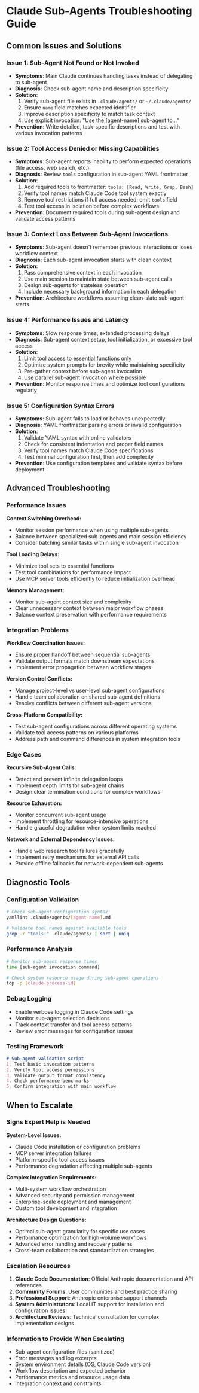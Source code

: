 # Claude Sub-Agents Troubleshooting Guide

## Common Issues and Solutions

### Issue 1: Sub-Agent Not Found or Not Invoked
- **Symptoms**: Main Claude continues handling tasks instead of delegating to sub-agent
- **Diagnosis**: Check sub-agent name and description specificity
- **Solution**: 
  1. Verify sub-agent file exists in `.claude/agents/` or `~/.claude/agents/`
  2. Ensure `name` field matches expected identifier
  3. Improve description specificity to match task context
  4. Use explicit invocation: "Use the [agent-name] sub-agent to..."
- **Prevention**: Write detailed, task-specific descriptions and test with various invocation patterns

### Issue 2: Tool Access Denied or Missing Capabilities
- **Symptoms**: Sub-agent reports inability to perform expected operations (file access, web search, etc.)
- **Diagnosis**: Review `tools` configuration in sub-agent YAML frontmatter
- **Solution**:
  1. Add required tools to frontmatter: `tools: [Read, Write, Grep, Bash]`
  2. Verify tool names match Claude Code tool system exactly
  3. Remove tool restrictions if full access needed: omit `tools` field
  4. Test tool access in isolation before complex workflows
- **Prevention**: Document required tools during sub-agent design and validate access patterns

### Issue 3: Context Loss Between Sub-Agent Invocations
- **Symptoms**: Sub-agent doesn't remember previous interactions or loses workflow context
- **Diagnosis**: Each sub-agent invocation starts with clean context
- **Solution**:
  1. Pass comprehensive context in each invocation
  2. Use main session to maintain state between sub-agent calls
  3. Design sub-agents for stateless operation
  4. Include necessary background information in each delegation
- **Prevention**: Architecture workflows assuming clean-slate sub-agent starts

### Issue 4: Performance Issues and Latency
- **Symptoms**: Slow response times, extended processing delays
- **Diagnosis**: Sub-agent context setup, tool initialization, or excessive tool access
- **Solution**:
  1. Limit tool access to essential functions only
  2. Optimize system prompts for brevity while maintaining specificity
  3. Pre-gather context before sub-agent invocation
  4. Use parallel sub-agent invocation where possible
- **Prevention**: Monitor response times and optimize tool configurations regularly

### Issue 5: Configuration Syntax Errors
- **Symptoms**: Sub-agent fails to load or behaves unexpectedly
- **Diagnosis**: YAML frontmatter parsing errors or invalid configuration
- **Solution**:
  1. Validate YAML syntax with online validators
  2. Check for consistent indentation and proper field names
  3. Verify tool names match Claude Code specifications
  4. Test minimal configuration first, then add complexity
- **Prevention**: Use configuration templates and validate syntax before deployment

## Advanced Troubleshooting

### Performance Issues

**Context Switching Overhead:**
- Monitor session performance when using multiple sub-agents
- Balance between specialized sub-agents and main session efficiency
- Consider batching similar tasks within single sub-agent invocation

**Tool Loading Delays:**
- Minimize tool sets to essential functions
- Test tool combinations for performance impact
- Use MCP server tools efficiently to reduce initialization overhead

**Memory Management:**
- Monitor sub-agent context size and complexity
- Clear unnecessary context between major workflow phases
- Balance context preservation with performance requirements

### Integration Problems

**Workflow Coordination Issues:**
- Ensure proper handoff between sequential sub-agents
- Validate output formats match downstream expectations
- Implement error propagation between workflow stages

**Version Control Conflicts:**
- Manage project-level vs user-level sub-agent configurations
- Handle team collaboration on shared sub-agent definitions
- Resolve conflicts between different sub-agent versions

**Cross-Platform Compatibility:**
- Test sub-agent configurations across different operating systems
- Validate tool access patterns on various platforms
- Address path and command differences in system integration tools

### Edge Cases

**Recursive Sub-Agent Calls:**
- Detect and prevent infinite delegation loops
- Implement depth limits for sub-agent chains
- Design clear termination conditions for complex workflows

**Resource Exhaustion:**
- Monitor concurrent sub-agent usage
- Implement throttling for resource-intensive operations
- Handle graceful degradation when system limits reached

**Network and External Dependency Issues:**
- Handle web research tool failures gracefully
- Implement retry mechanisms for external API calls
- Provide offline fallbacks for network-dependent sub-agents

## Diagnostic Tools

### Configuration Validation
```bash
# Check sub-agent configuration syntax
yamllint .claude/agents/[agent-name].md

# Validate tool names against available tools
grep -r "tools:" .claude/agents/ | sort | uniq
```

### Performance Analysis
```bash
# Monitor sub-agent response times
time [sub-agent invocation command]

# Check system resource usage during sub-agent operations
top -p [claude-process-id]
```

### Debug Logging
- Enable verbose logging in Claude Code settings
- Monitor sub-agent selection decisions
- Track context transfer and tool access patterns
- Review error messages for configuration issues

### Testing Framework
```markdown
# Sub-agent validation script
1. Test basic invocation patterns
2. Verify tool access permissions
3. Validate output format consistency
4. Check performance benchmarks
5. Confirm integration with main workflow
```

## When to Escalate

### Signs Expert Help is Needed

**System-Level Issues:**
- Claude Code installation or configuration problems
- MCP server integration failures
- Platform-specific tool access issues
- Performance degradation affecting multiple sub-agents

**Complex Integration Requirements:**
- Multi-system workflow orchestration
- Advanced security and permission management
- Enterprise-scale deployment and management
- Custom tool development and integration

**Architecture Design Questions:**
- Optimal sub-agent granularity for specific use cases
- Performance optimization for high-volume workflows
- Advanced error handling and recovery patterns
- Cross-team collaboration and standardization strategies

### Escalation Resources

1. **Claude Code Documentation**: Official Anthropic documentation and API references
2. **Community Forums**: User communities and best practice sharing
3. **Professional Support**: Anthropic enterprise support channels
4. **System Administrators**: Local IT support for installation and configuration issues
5. **Architecture Reviews**: Technical consultation for complex implementation designs

### Information to Provide When Escalating

- Sub-agent configuration files (sanitized)
- Error messages and log excerpts
- System environment details (OS, Claude Code version)
- Workflow description and expected behavior
- Performance metrics and resource usage data
- Integration context and constraints
